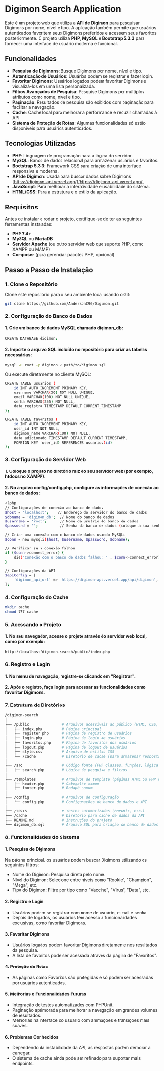 # Digimon Search Application

Este é um projeto web que utiliza a **API de Digimon** para pesquisar Digimons por nome, nível e tipo. A aplicação também permite que usuários autenticados favoritem seus Digimons preferidos e acessem seus favoritos posteriormente. O projeto utiliza **PHP**, **MySQL** e **Bootstrap 5.3.3** para fornecer uma interface de usuário moderna e funcional.

## Funcionalidades

- **Pesquisa de Digimons**: Busque Digimons por nome, nível e tipo.
- **Autenticação de Usuários**: Usuários podem se registrar e fazer login.
- **Favoritar Digimons**: Usuários logados podem favoritar Digimons e visualizá-los em uma lista personalizada.
- **Filtros Avançados de Pesquisa**: Pesquise Digimons por múltiplos atributos como nome, nível e tipo.
- **Paginação**: Resultados de pesquisa são exibidos com paginação para facilitar a navegação.
- **Cache**: Cache local para melhorar a performance e reduzir chamadas à API.
- **Sistema de Proteção de Rotas**: Algumas funcionalidades só estão disponíveis para usuários autenticados.

## Tecnologias Utilizadas

- **PHP**: Linguagem de programação para a lógica do servidor.
- **MySQL**: Banco de dados relacional para armazenar usuários e favoritos.
- **Bootstrap 5.3.3**: Framework CSS para criação de uma interface responsiva e moderna.
- **API de Digimon**: Usada para buscar dados sobre Digimons [https://digimon-api.vercel.app/](https://digimon-api.vercel.app/).
- **JavaScript**: Para melhorar a interatividade e usabilidade do sistema.
- **HTML/CSS**: Para a estrutura e o estilo da aplicação.

## Requisitos

Antes de instalar e rodar o projeto, certifique-se de ter as seguintes ferramentas instaladas:

- **PHP 7.4+**
- **MySQL** ou **MariaDB**
- **Servidor Apache** (ou outro servidor web que suporte PHP, como XAMPP ou MAMP)
- **Composer** (para gerenciar pacotes PHP, opcional)

## Passo a Passo de Instalação

### 1. Clone o Repositório

Clone este repositório para o seu ambiente local usando o Git:

```bash
git clone https://github.com/AndersonC96/Digimon.git
```

### 2. Configuração do Banco de Dados

#### 1. Crie um banco de dados MySQL chamado digimon_db:

```bash
CREATE DATABASE digimon;
```

#### 2. Importe o arquivo SQL incluído no repositório para criar as tabelas necessárias:

```bash
mysql -u root -p digimon < path/to/digimon.sql
```

Ou execute diretamente no cliente MySQL:

```bash
CREATE TABLE usuarios (
    id INT AUTO_INCREMENT PRIMARY KEY,
    username VARCHAR(50) NOT NULL UNIQUE,
    email VARCHAR(100) NOT NULL UNIQUE,
    senha VARCHAR(255) NOT NULL,
    data_registro TIMESTAMP DEFAULT CURRENT_TIMESTAMP
);

CREATE TABLE favoritos (
    id INT AUTO_INCREMENT PRIMARY KEY,
    user_id INT NOT NULL,
    digimon_name VARCHAR(100) NOT NULL,
    data_adicionado TIMESTAMP DEFAULT CURRENT_TIMESTAMP,
    FOREIGN KEY (user_id) REFERENCES usuarios(id)
);
```

### 3. Configuração do Servidor Web

#### 1. Coloque o projeto no diretório raiz do seu servidor web (por exemplo, htdocs no XAMPP).

#### 2. No arquivo config/config.php, configure as informações de conexão ao banco de dados:

```bash
<?php
// Configurações de conexão ao banco de dados
$host = 'localhost';    // Endereço do servidor do banco de dados
$dbname = 'digimon_db';  // Nome do banco de dados
$username = 'root';      // Nome de usuário do banco de dados
$password = '';          // Senha do banco de dados (coloque a sua senha aqui)

// Criar uma conexão com o banco de dados usando MySQLi
$conn = new mysqli($host, $username, $password, $dbname);

// Verificar se a conexão falhou
if ($conn->connect_error) {
    die("Conexão com o banco de dados falhou: " . $conn->connect_error);
}

// Configurações da API
$apiConfig = [
    'digimon_api_url' => 'https://digimon-api.vercel.app/api/digimon',
];
```

### 4. Configuração do Cache

```bash
mkdir cache
chmod 777 cache
```

### 5. Acessando o Projeto

#### 1. No seu navegador, acesse o projeto através do servidor web local, como por exemplo:

```bash
http://localhost/digimon-search/public/index.php
```

### 6. Registro e Login

#### 1. No menu de navegação, registre-se clicando em "Registrar".

#### 2. Após o registro, faça login para acessar as funcionalidades como favoritar Digimons.

### 7. Estrutura de Diretórios

```bash
/digimon-search
│
├── /public               # Arquivos acessíveis ao público (HTML, CSS, JS, PHP principal)
│   ├── index.php         # Página principal
│   ├── register.php      # Página de registro de usuários
│   ├── login.php         # Página de login de usuários
│   ├── favoritos.php     # Página de favoritos dos usuários
│   ├── logout.php        # Página de logout de usuários
│   ├── style.css         # Arquivo de estilos CSS
│   └── /cache            # Diretório de cache (para armazenar respostas da API)
│
├── /src                  # Código fonte (PHP classes, funções, lógica de negócio)
│   ├── search.php        # Lógica de pesquisa e filtros
│
├── /templates            # Arquivos de template (páginas HTML ou PHP usadas para exibição)
│   ├── header.php        # Cabeçalho comum
│   ├── footer.php        # Rodapé comum
│
├── /config               # Arquivos de configuração
│   └── config.php        # Configurações de banco de dados e API
│
├── /tests                # Testes automatizados (PHPUnit, etc.)
├── /cache                # Diretório para cache de dados da API
├── README.md             # Instruções do projeto
└── digimon_db.sql        # Arquivo SQL para criação do banco de dados
```

### 8. Funcionalidades do Sistema

#### 1. Pesquisa de Digimons

Na página principal, os usuários podem buscar Digimons utilizando os seguintes filtros:

- Nome do Digimon: Pesquisa direta pelo nome.
- Nível do Digimon: Selecione entre níveis como "Rookie", "Champion", "Mega", etc.
- Tipo do Digimon: Filtre por tipo como "Vaccine", "Virus", "Data", etc.

#### 2. Registro e Login

- Usuários podem se registrar com nome de usuário, e-mail e senha.
- Depois de logados, os usuários têm acesso a funcionalidades exclusivas, como favoritar Digimons.

#### 3. Favoritar Digimons

- Usuários logados podem favoritar Digimons diretamente nos resultados da pesquisa.
- A lista de favoritos pode ser acessada através da página de "Favoritos".

#### 4. Proteção de Rotas

- As páginas como Favoritos são protegidas e só podem ser acessadas por usuários autenticados.

#### 5. Melhorias e Funcionalidades Futuras

- Integração de testes automatizados com PHPUnit.
- Paginação aprimorada para melhorar a navegação em grandes volumes de resultados.
- Melhorias na interface do usuário com animações e transições mais suaves.

#### 6. Problemas Conhecidos

- Dependendo da instabilidade da API, as respostas podem demorar a carregar.
- O sistema de cache ainda pode ser refinado para suportar mais endpoints.